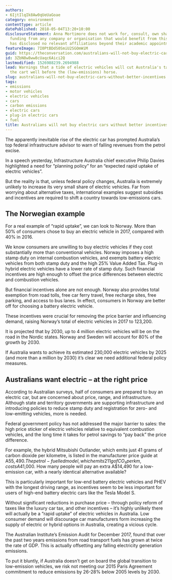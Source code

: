 ```yaml
---
authors:
- 6IjtIlqIk8Aw0qUeUaGoae
category: environment
contenttype: article
datePublished: 2018-05-04T13:20+10:00
disclosureStatement: Anna Mortimore does not work for, consult, own shares in or receive
  funding from any company or organisation that would benefit from this article, and
  has disclosed no relevant affiliations beyond their academic appointment.
featureImage: 7I0PtBDdS0SmiU2SGOmWiM
guid: https://theconversation.com/australians-will-not-buy-electric-cars-without-better-incentives-96104
id: 3ZbN8w8ww8cUaqc6Aici2Q
lastmodified: 1526988239.2694988
lead: Warnings that a tide of electric vehicles will cut Australia's tax income put
  the cart well before the (low-emissions) horse.
slug: australians-will-not-buy-electric-cars-without-better-incentives
tags:
- emissions
- motor vehicles
- electric vehicles
- cars
- carbon emissions
- electric cars
- plug-in electric cars
- fuel
title: Australians will not buy electric cars without better incentives
---
```

The apparently inevitable rise of the electric car has prompted Australia’s top federal infrastructure advisor to warn of falling revenues from the petrol excise.

In a speech yesterday, Infrastructure Australia chief executive Philip Davies highlighted a need for “planning policy” for an “expected rapid uptake of electric vehicles”.

But the reality is that, unless federal policy changes, Australia is extremely unlikely to increase its very small share of electric vehicles. Far from worrying about alternative taxes, international examples suggest subsidies and incentives are required to shift a country towards low-emissions cars.

## The Norwegian example
For a real example of “rapid uptake”, we can look to Norway. More than 50% of consumers chose to buy an electric vehicle in 2017, compared with 40% in 2016.

We know consumers are unwilling to buy electric vehicles if they cost substantially more than conventional vehicles. Norway imposes a high stamp duty on internal combustion vehicles, and exempts battery electric vehicles from both stamp duty and the high 25% Value Added Tax. Plug-in hybrid electric vehicles have a lower rate of stamp duty. Such financial incentives are high enough to offset the price differences between electric and combustion vehicles.

But financial incentives alone are not enough. Norway also provides total exemption from road tolls, free car ferry travel, free recharge sites, free parking, and access to bus lanes. In effect, consumers in Norway are better off for choosing a battery electric vehicle.

These incentives were crucial for removing the price barrier and influencing demand, raising Norway’s total of electric vehicles in 2017 to 123,200.

It is projected that by 2030, up to 4 million electric vehicles will be on the road in the Nordic states. Norway and Sweden will account for 80% of the growth by 2030.

If Australia wants to achieve its estimated 230,000 electric vehicles by 2025 (and more than a million by 2030) it’s clear we need additional federal policy measures.

## Australians want electric – at the right price
According to Australian surveys, half of consumers are prepared to buy an electric car, but are concerned about price, range, and infrastructure. Although state and territory governments are supporting infrastructure and introducing policies to reduce stamp duty and registration for zero- and low-emitting vehicles, more is needed.

Federal government policy has not addressed the major barrier to sales: the high price sticker of electric vehicles relative to equivalent combustion vehicles, and the long time it takes for petrol savings to “pay back” the price difference.

For example, the hybrid Mitsubishi Outlander, which emits just 41 grams of carbon dioxide per kilometre, is listed in the manufacturer price guide at A$55,490. The petrol-fuelled model, which emits 211g of CO₂ per km, costs A$41,000. How many people will pay an extra A$14,490 for a low-emission car, with a nearly identical alternative available?

This is particularly important for low-end battery electric vehicles and PHEV with the longest driving range, as incentives seem to be less important for users of high-end battery electric cars like the Tesla Model S.

Without significant reductions in purchase price – through policy reform of taxes like the luxury car tax, and other incentives – it’s highly unlikely there will actually be a “rapid uptake” of electric vehicles in Australia. Low consumer demand will discourage car manufacturers form increasing the supply of electric or hybrid options in Australia, creating a vicious cycle.

The Australian Institute’s Emission Audit for December 2017, found that over the past two years emissions from road transport fuels has grown at twice the rate of GDP. This is actually offsetting any falling electricity generation emissions.

To put it bluntly, if Australia doesn’t get on board the global transition to low-emission vehicles, we risk not meeting our 2015 Paris Agreement commitment to reduce emissions by 26-28% below 2005 levels by 2030.
